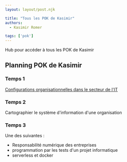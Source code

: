 ```yaml
---
layout: layout/post.njk

title: "Tous les POK de Kasimir"
authors:
  - Kasimir Romer

tags: ['pok']
---
```

<!-- Début Résumé -->
Hub pour accéder à tous les POK de Kasimir
<!-- fin résumé -->

## Planning POK de Kasimir

### Temps 1
[Configurations organisationnelles dans le secteur de l'IT](./pok-temps1)

### Temps 2
Cartographier le système d'information d'une organisation

### Temps 3
Une des suivantes :
-	Responsabilité numérique des entreprises 
-	programmation par les tests d'un projet informatique
-	serverless et docker
